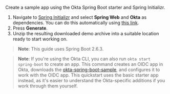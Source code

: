 Create a sample app using the Okta Spring Boot starter and Spring Initializr.

1. Navigate to [Spring Initializr](https://start.spring.io) and select **Spring Web** and **Okta** as dependencies. You can do this automatically using [this link](https://start.spring.io/#!type=maven-project&language=java&packaging=jar&jvmVersion=11&groupId=com.example&artifactId=demo&name=demo&description=Demo%20project%20for%20Spring%20Boot&packageName=com.example.demo&dependencies=web,okta).
1. Press **Generate**.
1. Unzip the resulting downloaded demo archive into a suitable location ready to start working on.

> **Note**: This guide uses Spring Boot 2.6.3.

> **Note**: If you're using the Okta CLI, you can also run `okta start spring-boot` to create an app. This command creates an OIDC app in Okta, downloads the [okta-spring-boot-sample](https://github.com/okta-samples/okta-spring-boot-sample), and configures it to work with the OIDC app. This quickstart uses the basic starter app instead, as it's easier to understand the Okta-specific additions if you work through them yourself.